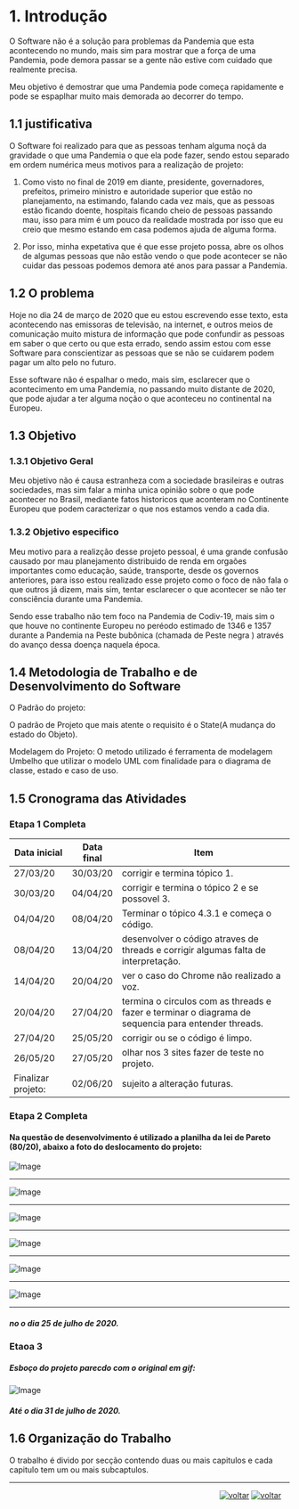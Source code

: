 ﻿
# 1. Introdução

O Software não é a solução para problemas da Pandemia que esta acontecendo no mundo, mais sim para mostrar que a força de uma Pandemia, pode demora passar se a gente não estive com cuidado que realmente precisa.

Meu objetivo é demostrar que uma Pandemia pode começa rapidamente e pode se espaplhar  muito mais demorada ao decorrer do tempo.

## 1.1 justificativa

O Software foi realizado para que as pessoas tenham alguma noçã da gravidade o que uma Pandemia o que ela pode fazer, sendo estou separado em ordem numérica meus motivos para a realização de projeto:

1. Como visto no final de 2019 em diante, presidente, governadores, prefeitos, primeiro ministro e autoridade superior que estão no planejamento, na estimando, falando cada vez mais, que as pessoas estão ficando doente, hospitais ficando cheio de pessoas passando mau, isso para mim é um pouco da realidade mostrada por isso que eu creio que mesmo estando em casa podemos ajuda de alguma forma.

2. Por isso, minha expetativa que é que esse projeto possa, abre os olhos de algumas pessoas que não estão vendo o que pode acontecer se não cuidar das pessoas podemos demora até anos para passar a Pandemia.

## 1.2 O problema

Hoje no dia 24 de março de 2020 que eu estou escrevendo esse texto, esta acontecendo nas emissoras de televisão, na internet, e outros meios de comunicação muito mistura de informação que pode confundir as pessoas em saber o que certo ou que esta errado, sendo assim estou com esse Software para conscientizar as pessoas que se não se cuidarem podem pagar um alto pelo no futuro.

Esse software não é espalhar o medo, mais sim, esclarecer que o acontecimento em uma Pandemia, no passando muito distante de 2020, que pode ajudar a ter alguma noção o que aconteceu no continental na Europeu.

## 1.3 Objetivo

### 1.3.1 Objetivo Geral
Meu objetivo não é causa estranheza com a sociedade brasileiras e outras sociedades, mas sim falar a minha unica opinião sobre o que pode acontecer no Brasil, mediante fatos historicos que aconteram no Continente Europeu que podem caracterizar o que nos estamos vendo a cada dia.

### 1.3.2 Objetivo especifico 
Meu motivo para a realizção desse projeto pessoal, é uma grande confusão causado por mau planejamento distribuido de renda em orgaões importantes como educação, saúde, transporte, desde os governos anteriores, para isso estou realizado esse projeto como o foco de não fala o que outros já dizem, mais sim, tentar esclarecer o que acontecer se não ter consciência durante uma Pandemia.

Sendo esse trabalho não tem foco na Pandemia de Codiv-19, mais sim o que houve no continente Europeu no peréodo estimado de 1346 e 1357 durante a Pandemia na Peste bubônica (chamada de Peste negra ) através do avanço dessa doença naquela época.




## 1.4 Metodologia de Trabalho e de Desenvolvimento do Software

O Padrão do projeto: 
 
O padrão de Projeto que mais atente o requisito é o State(A mudança do estado do Objeto).

Modelagem do Projeto:
O metodo utilizado é ferramenta de modelagem Umbelho que utilizar o modelo UML com finalidade para o diagrama de classe, estado e caso de uso.

## 1.5 Cronograma das Atividades
### Etapa 1 Completa
Data inicial | Data final | Item
------------ | -----------| -----------
27/03/20     |	30/03/20| corrigir e termina tópico  1.
30/03/20     |	04/04/20| corrigir e termina o tópico  2 e se possovel 3.
04/04/20     |  08/04/20 | Terminar o tópico 4.3.1 e começa o código.
08/04/20     | 13/04/20  | desenvolver o código atraves de threads e corrigir algumas falta de interpretação.
14/04/20     | 20/04/20   | ver o caso do Chrome não realizado a voz. 
20/04/20     | 27/04/20  | termina o circulos com as threads e fazer e terminar o diagrama de sequencia para entender threads.
27/04/20     | 25/05/20  | corrigir ou se o código é limpo. 
26/05/20     | 27/05/20  | olhar nos 3 sites fazer de teste no projeto. 
Finalizar projeto: | 02/06/20| sujeito a alteração futuras.

### Etapa 2 Completa

#### Na questão de desenvolvimento é utilizado a planilha da lei de Pareto (80/20), abaixo a foto do deslocamento do projeto:

![Image](https://github.com/guimaraesprogramador/Apresentar-a-Peste-negra-na-europa/blob/k%C3%A9vin/documentos/metodologias%20utilizadas/Etapa%202/Imagens%20da%20planilha%20de%20pareto/PARETO-pagina%20inicial%20-1.png)


***

![Image](https://github.com/guimaraesprogramador/Apresentar-a-Peste-negra-na-europa/blob/k%C3%A9vin/documentos/metodologias%20utilizadas/Etapa%202/Imagens%20da%20planilha%20de%20pareto/PARETO-pagina%20inicial%202.png)

***

![Image](https://github.com/guimaraesprogramador/Apresentar-a-Peste-negra-na-europa/blob/k%C3%A9vin/documentos/metodologias%20utilizadas/Etapa%202/Imagens%20da%20planilha%20de%20pareto/PARETO-pagina%20inicial3.jpg)

*** 

![Image](https://github.com/guimaraesprogramador/Apresentar-a-Peste-negra-na-europa/blob/k%C3%A9vin/documentos/metodologias%20utilizadas/Etapa%202/Imagens%20da%20planilha%20de%20pareto/PARETO-pagina%20inicial4.png)


***

![Image](https://github.com/guimaraesprogramador/Apresentar-a-Peste-negra-na-europa/blob/k%C3%A9vin/documentos/metodologias%20utilizadas/Etapa%202/Imagens%20da%20planilha%20de%20pareto/PARETO-pagina%20inicial5.png)


***

![Image](https://github.com/guimaraesprogramador/Apresentar-a-Peste-negra-na-europa/blob/master/documentos/metodologias%20utilizadas/Etapa%202/Imagens%20da%20planilha%20de%20pareto/PARETO-pagina%20inicial6.png)


***
##### no o dia 25 de julho de 2020.

### Etaoa 3

#####  Esboço do projeto parecdo com o original em gif:
![Image]()

##### Até o  dia 31 de julho de 2020.

## 1.6 Organização do Trabalho
O trabalho é divido por secção contendo  duas ou mais capitulos e cada capitulo tem um ou mais subcaptulos.
***
&nbsp;&nbsp;&nbsp;&nbsp;&nbsp;&nbsp;&nbsp;&nbsp;&nbsp;&nbsp;&nbsp;&nbsp;&nbsp;&nbsp; &nbsp; &nbsp; &nbsp; &nbsp; &nbsp; &nbsp; &nbsp; &nbsp;&nbsp; &nbsp; &nbsp; &nbsp; &nbsp; &nbsp; &nbsp; &nbsp; &nbsp; &nbsp;   &nbsp; &nbsp; &nbsp; &nbsp; &nbsp; &nbsp; &nbsp;&nbsp; &nbsp; &nbsp; &nbsp; &nbsp; &nbsp;&nbsp; &nbsp; &nbsp; &nbsp;&nbsp; &nbsp; &nbsp; &nbsp;&nbsp; &nbsp; &nbsp; &nbsp; 
[![voltar](https://img.icons8.com/material-sharp/24/000000/circled-left-2.png )](https://github.com/guimaraesprogramador/Apresentar-a-Peste-negra-na-europa.)  [![voltar](https://img.icons8.com/material-sharp/24/000000/circled-right-2.png )]( https://github.com/guimaraesprogramador/Apresentar-a-Peste-negra-na-europa./blob/master/documentos/Descri%C3%A7%C3%A3o%20Geral%20do%20Sistema/Descri%C3%A7%C3%A3o%20Geral%20do%20Sistema.md )
